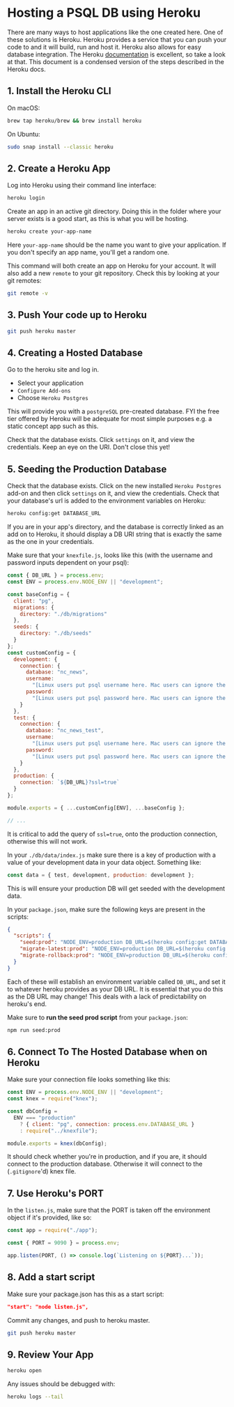 # Hosting a PSQL DB using Heroku

There are many ways to host applications like the one created here. One of these solutions is Heroku. Heroku provides a service that you can push your code to and it will build, run and host it. Heroku also allows for easy database integration. The Heroku [documentation](https://devcenter.heroku.com/articles/getting-started-with-nodejs) is excellent, so take a look at that. This document is a condensed version of the steps described in the Heroku docs.

## 1. Install the Heroku CLI

On macOS:

```bash
brew tap heroku/brew && brew install heroku
```

On Ubuntu:

```bash
sudo snap install --classic heroku
```

## 2. Create a Heroku App

Log into Heroku using their command line interface:

```bash
heroku login
```

Create an app in an active git directory. Doing this in the folder where your server exists is a good start, as this is what you will be hosting.

```bash
heroku create your-app-name
```

Here `your-app-name` should be the name you want to give your application. If you don't specify an app name, you'll get a random one.

This command will both create an app on Heroku for your account. It will also add a new `remote` to your git repository.
Check this by looking at your git remotes:

```bash
git remote -v
```

## 3. Push Your code up to Heroku

```bash
git push heroku master
```

## 4. Creating a Hosted Database

Go to the heroku site and log in.

- Select your application
- `Configure Add-ons`
- Choose `Heroku Postgres`

This will provide you with a `postgreSQL` pre-created database.
FYI the free tier offered by Heroku will be adequate for most simple purposes e.g. a static concept app such as this.

Check that the database exists. Click `settings` on it, and view the credentials. Keep an eye on the URI. Don't close this yet!

## 5. Seeding the Production Database

Check that the database exists. Click on the new installed `Heroku Postgres` add-on and then click `settings` on it, and view the credentials.
Check that your database's url is added to the environment variables on Heroku:

```bash
heroku config:get DATABASE_URL
```

If you are in your app's directory, and the database is correctly linked as an add on to Heroku, it should display a DB URI string that is exactly the same as the one in your credentials.

Make sure that your `knexfile.js`, looks like this (with the username and password inputs dependent on your psql):

```js
const { DB_URL } = process.env;
const ENV = process.env.NODE_ENV || "development";

const baseConfig = {
  client: "pg",
  migrations: {
    directory: "./db/migrations"
  },
  seeds: {
    directory: "./db/seeds"
  }
};
const customConfig = {
  development: {
    connection: {
      database: "nc_news",
      username:
        "[Linux users put psql username here. Mac users can ignore the username and password keys and values]",
      password:
        "[Linux users put psql password here. Mac users can ignore the username and password keys and values]"
    }
  },
  test: {
    connection: {
      database: "nc_news_test",
      username:
        "[Linux users put psql username here. Mac users can ignore the username and password keys and values]",
      password:
        "[Linux users put psql password here. Mac users can ignore the username and password keys and values]"
    }
  },
  production: {
    connection: `${DB_URL}?ssl=true`
  }
};

module.exports = { ...customConfig[ENV], ...baseConfig };

// ...
```

It is critical to add the query of `ssl=true`, onto the production connection, otherwise this will not work.

In your `./db/data/index.js` make sure there is a key of production with a value of your development data in your data object. Something like:

```js
const data = { test, development, production: development };
```

This is will ensure your production DB will get seeded with the development data.

In your `package.json`, make sure the following keys are present in the scripts:

```json
{
  "scripts": {
    "seed:prod": "NODE_ENV=production DB_URL=$(heroku config:get DATABASE_URL) knex seed:run",
    "migrate-latest:prod": "NODE_ENV=production DB_URL=$(heroku config:get DATABASE_URL) knex migrate:latest",
    "migrate-rollback:prod": "NODE_ENV=production DB_URL=$(heroku config:get DATABASE_URL) knex migrate:rollback"
  }
}
```

Each of these will establish an environment variable called `DB_URL`, and set it to whatever heroku provides as your DB URL. It is essential that you do this as the DB URL may change! This deals with a lack of predictability on heroku's end.

Make sure to **run the seed prod script** from your `package.json`:

```bash
npm run seed:prod
```

## 6. Connect To The Hosted Database when on Heroku

Make sure your connection file looks something like this:

```js
const ENV = process.env.NODE_ENV || "development";
const knex = require("knex");

const dbConfig =
  ENV === "production"
    ? { client: "pg", connection: process.env.DATABASE_URL }
    : require("../knexfile");

module.exports = knex(dbConfig);
```

It should check whether you're in production, and if you are, it should connect to the production database. Otherwise it will connect to the (`.gitignore`'d) knex file.

## 7. Use Heroku's PORT

In the `listen.js`, make sure that the PORT is taken off the environment object if it's provided, like so:

```js
const app = require("./app");

const { PORT = 9090 } = process.env;

app.listen(PORT, () => console.log(`Listening on ${PORT}...`));
```

## 8. Add a start script

Make sure your package.json has this as a start script:

```json
"start": "node listen.js",
```

Commit any changes, and push to heroku master.

```bash
git push heroku master
```

## 9. Review Your App

```bash
heroku open
```

Any issues should be debugged with:

```bash
heroku logs --tail
```
